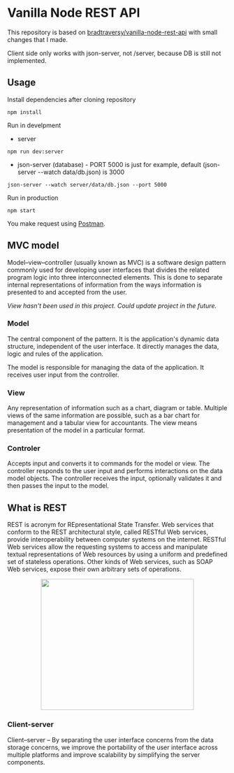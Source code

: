# Vanilla Node REST API

This repository is based on [bradtraversy/vanilla-node-rest-api](https://github.com/bradtraversy/vanilla-node-rest-api) with small changes that I made.

Client side only works with json-server, not /server, because DB is still not implemented.

## Usage

Install dependencies after cloning repository

```
npm install
```

Run in develpment

- server

```
npm run dev:server
```

- json-server (database) - PORT 5000 is just for example, default (json-server --watch data/db.json) is 3000

```
json-server --watch server/data/db.json --port 5000
```

Run in production

```
npm start
```

You make request using [Postman](https://www.postman.com/downloads/).

## MVC model

Model–view–controller (usually known as MVC) is a software design pattern commonly used for developing user interfaces that divides the related program logic into three interconnected elements. This is done to separate internal representations of information from the ways information is presented to and accepted from the user.

_View hasn't been used in this project. Could update project in the future._

### Model

The central component of the pattern. It is the application's dynamic data structure, independent of the user interface. It directly manages the data, logic and rules of the application.

The model is responsible for managing the data of the application. It receives user input from the controller.

### View

Any representation of information such as a chart, diagram or table. Multiple views of the same information are possible, such as a bar chart for management and a tabular view for accountants. The view means presentation of the model in a particular format.

### Controler

Accepts input and converts it to commands for the model or view. The controller responds to the user input and performs interactions on the data model objects. The controller receives the input, optionally validates it and then passes the input to the model.

## What is REST

REST is acronym for REpresentational State Transfer. Web services that conform to the REST architectural style, called RESTful Web services, provide interoperability between computer systems on the internet. RESTful Web services allow the requesting systems to access and manipulate textual representations of Web resources by using a uniform and predefined set of stateless operations. Other kinds of Web services, such as SOAP Web services, expose their own arbitrary sets of operations.

<div align="center">
  <img src="https://miro.medium.com/max/2053/1*EbBD6IXvf3o-YegUvRB_IA.jpeg" width="350" height="300" />
</div>

### Client-server

Client–server – By separating the user interface concerns from the data storage concerns, we improve the portability of the user interface across multiple platforms and improve scalability by simplifying the server components.

##
